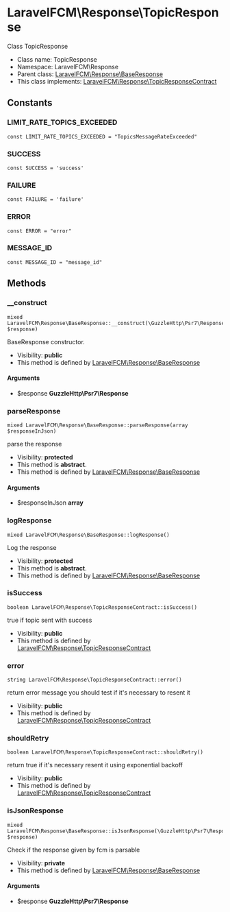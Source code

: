 LaravelFCM\Response\TopicResponse
===============

Class TopicResponse




* Class name: TopicResponse
* Namespace: LaravelFCM\Response
* Parent class: [LaravelFCM\Response\BaseResponse](LaravelFCM-Response-BaseResponse.md)
* This class implements: [LaravelFCM\Response\TopicResponseContract](LaravelFCM-Response-TopicResponseContract.md)


Constants
----------


### LIMIT_RATE_TOPICS_EXCEEDED

    const LIMIT_RATE_TOPICS_EXCEEDED = "TopicsMessageRateExceeded"





### SUCCESS

    const SUCCESS = 'success'





### FAILURE

    const FAILURE = 'failure'





### ERROR

    const ERROR = "error"





### MESSAGE_ID

    const MESSAGE_ID = "message_id"







Methods
-------


### __construct

    mixed LaravelFCM\Response\BaseResponse::__construct(\GuzzleHttp\Psr7\Response $response)

BaseResponse constructor.



* Visibility: **public**
* This method is defined by [LaravelFCM\Response\BaseResponse](LaravelFCM-Response-BaseResponse.md)


#### Arguments
* $response **GuzzleHttp\Psr7\Response**



### parseResponse

    mixed LaravelFCM\Response\BaseResponse::parseResponse(array $responseInJson)

parse the response



* Visibility: **protected**
* This method is **abstract**.
* This method is defined by [LaravelFCM\Response\BaseResponse](LaravelFCM-Response-BaseResponse.md)


#### Arguments
* $responseInJson **array**



### logResponse

    mixed LaravelFCM\Response\BaseResponse::logResponse()

Log the response



* Visibility: **protected**
* This method is **abstract**.
* This method is defined by [LaravelFCM\Response\BaseResponse](LaravelFCM-Response-BaseResponse.md)




### isSuccess

    boolean LaravelFCM\Response\TopicResponseContract::isSuccess()

true if topic sent with success



* Visibility: **public**
* This method is defined by [LaravelFCM\Response\TopicResponseContract](LaravelFCM-Response-TopicResponseContract.md)




### error

    string LaravelFCM\Response\TopicResponseContract::error()

return error message
you should test if it's necessary to resent it



* Visibility: **public**
* This method is defined by [LaravelFCM\Response\TopicResponseContract](LaravelFCM-Response-TopicResponseContract.md)




### shouldRetry

    boolean LaravelFCM\Response\TopicResponseContract::shouldRetry()

return true if it's necessary resent it using exponential backoff



* Visibility: **public**
* This method is defined by [LaravelFCM\Response\TopicResponseContract](LaravelFCM-Response-TopicResponseContract.md)




### isJsonResponse

    mixed LaravelFCM\Response\BaseResponse::isJsonResponse(\GuzzleHttp\Psr7\Response $response)

Check if the response given by fcm is parsable



* Visibility: **private**
* This method is defined by [LaravelFCM\Response\BaseResponse](LaravelFCM-Response-BaseResponse.md)


#### Arguments
* $response **GuzzleHttp\Psr7\Response**


